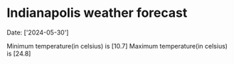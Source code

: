 # Indianapolis weather forecast 
Date: ['2024-05-30'] 

Minimum temperature(in celsius) is [10.7] 
Maximum temperature(in celsius) is [24.8]